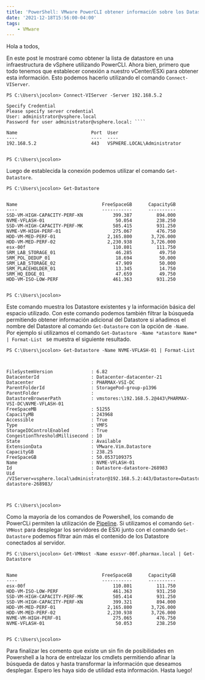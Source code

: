```yaml
---
title: 'PowerShell: VMware PowerCLI obtener información sobre los Datastore'
date: '2021-12-18T15:56:00-04:00'
tags:
    - VMware
---
```


Hola a todos,

En este post le mostraré como obtener la lista de datastore en una infraestructura de vSphere utilizando PowerCLI. Ahora bien, primero que todo tenemos que establecer conexión a nuestro vCenter/ESXi para obtener esta información. Esto podemos hacerlo utilizando el comando `Connect-VIServer`.

```text
PS C:\Users\jocolon> Connect-VIServer -Server 192.168.5.2

Specify Credential
Please specify server credential
User: administrator@vsphere.local
Password for user administrator@vsphere.local: ````

Name                           Port  User
----                           ----  ----
192.168.5.2                    443   VSPHERE.LOCAL\Administrator


PS C:\Users\jocolon> 
```

Luego de establecida la conexión podemos utilizar el comando `Get-Datastore`.

```text
PS C:\Users\jocolon> Get-Datastore 


Name                               FreeSpaceGB      CapacityGB
----                               -----------      ----------
SSD-VM-HIGH-CAPACITY-PERF-KN           399.387         894.000
NVME-VFLASH-01                          50.054         238.250
SSD-VM-HIGH-CAPACITY-PERF-MK           505.415         931.250
NVME-VM-HIGH-PERF-01                   275.067         476.750
HDD-VM-MED-PERF-01                   2,165.800       3,726.000
HDD-VM-MED-PERF-02                   2,230.938       3,726.000
esx-00f                                110.801         111.750
SRM_LAB_STORAGE_01                      46.285          49.750
SRM_POL_DEDUP_01                        18.694          50.000
SRM_LAB_STORAGE_02                      47.909          50.000
SRM_PLACEHOLDER_01                      13.345          14.750
SRM_HQ_EDGE_01                          47.659          49.750
HDD-VM-ISO-LOW-PERF                    461.363         931.250


PS C:\Users\jocolon>
```

Este comando muestra los Datastore existentes y la información básica del espacio utilizado. Con este comando podemos también filtrar la búsqueda permitiendo obtener información adicional del Datastore si añadimos el nombre del Datastore al comando `Get-Datastore` con la opción de `-Name`. Por ejemplo si utilizamos el comando `Get-Datastore -Name *atastore Name* | Format-List ` se muestra el siguiente resultado.

```text
PS C:\Users\jocolon> Get-Datastore -Name NVME-VFLASH-01 | Format-List  



FileSystemVersion              : 6.82
DatacenterId                   : Datacenter-datacenter-21
Datacenter                     : PHARMAX-VSI-DC
ParentFolderId                 : StoragePod-group-p1396
ParentFolder                   :
DatastoreBrowserPath           : vmstores:\192.168.5.2@443\PHARMAX-VSI-DC\NVME-VFLASH-01
FreeSpaceMB                    : 51255
CapacityMB                     : 243968
Accessible                     : True
Type                           : VMFS
StorageIOControlEnabled        : True
CongestionThresholdMillisecond : 10
State                          : Available
ExtensionData                  : VMware.Vim.Datastore
CapacityGB                     : 238.25
FreeSpaceGB                    : 50.0537109375
Name                           : NVME-VFLASH-01
Id                             : Datastore-datastore-268983
Uid                            : /VIServer=vsphere.local\administrator@192.168.5.2:443/Datastore=Datastore-datastore-268983/



PS C:\Users\jocolon>
```

Como la mayoría de los comandos de Powershell, los comando de PowerCLi permiten la utilización de [Pipeline](https://docs.microsoft.com/en-us/powershell/module/microsoft.powershell.core/about/about_pipelines?view=powershell-7.2). Si utilizamos el comando `Get-VMHost` para desplegar los servidores de ESXi junto con el comando `Get-Datastore` podemos filtrar aún más el contenido de los Datastore conectados al servidor.

```text
PS C:\Users\jocolon> Get-VMHost -Name esxsvr-00f.pharmax.local | Get-Datastore


Name                               FreeSpaceGB      CapacityGB
----                               -----------      ----------
esx-00f                                110.801         111.750
HDD-VM-ISO-LOW-PERF                    461.363         931.250
SSD-VM-HIGH-CAPACITY-PERF-MK           505.414         931.250
SSD-VM-HIGH-CAPACITY-PERF-KN           399.321         894.000
HDD-VM-MED-PERF-01                   2,165.800       3,726.000
HDD-VM-MED-PERF-02                   2,230.938       3,726.000
NVME-VM-HIGH-PERF-01                   275.065         476.750
NVME-VFLASH-01                          50.053         238.250


PS C:\Users\jocolon>
```

Para finalizar les comento que existe un sin fin de posibilidades en Powershell a la hora de entrelazar los cmdlets permitiendo afinar la búsqueda de datos y hasta transformar la información que deseamos desplegar. Espero les haya sido de utilidad esta información. Hasta luego!
